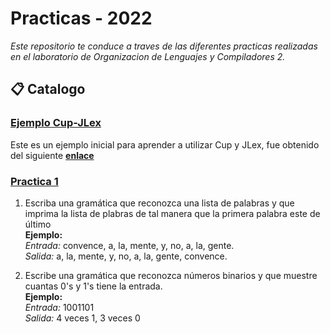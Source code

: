 # Practicas - 2022

_Este repositorio te conduce a traves de las diferentes practicas realizadas en el laboratorio de Organizacion de Lenguajes y Compiladores 2._

## 📋 Catalogo

### [**Ejemplo Cup-JLex**](https://github.com/DouglasSochC/OLC2-Practicas/tree/main/EjemploCupJLex)<br>

Este es un ejemplo inicial para aprender a utilizar Cup y JLex, fue obtenido del siguiente [**enlace**]( https://ericknavarro.io/2019/04/25/01-Mi-primer-proyecto-utilizando-Jlex-y-Cup-Linux/)<br>

### [**Practica 1**](https://github.com/DouglasSochC/OLC2A_Practicas/tree/main/Practica1)

1. Escriba una gramática que reconozca una lista de palabras y que imprima la lista de plabras de tal manera que la primera palabra este de último<br>
  **Ejemplo:**<br>
    _Entrada:_ convence, a, la, mente, y, no, a, la, gente.<br>
    _Salida:_ a, la, mente, y, no, a, la, gente, convence.<br>
  
2. Escribe una gramática que reconozca números binarios y que muestre cuantas 0's y 1's tiene la entrada.<br>
  **Ejemplo:**<br>
    _Entrada:_ 1001101<br>
    _Salida:_ 4 veces 1, 3 veces 0<br>
